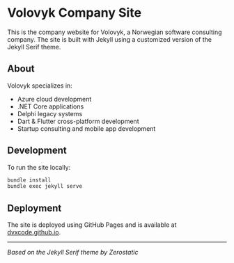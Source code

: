 # Volovyk Company Site

This is the company website for Volovyk, a Norwegian software consulting company. The site is built with Jekyll using a customized version of the Jekyll Serif theme.

## About

Volovyk specializes in:
- Azure cloud development
- .NET Core applications
- Delphi legacy systems
- Dart & Flutter cross-platform development
- Startup consulting and mobile app development

## Development

To run the site locally:

```bash
bundle install
bundle exec jekyll serve
```

## Deployment

The site is deployed using GitHub Pages and is available at [dvxcode.github.io](https://dvxcode.github.io).

---

*Based on the Jekyll Serif theme by Zerostatic*
